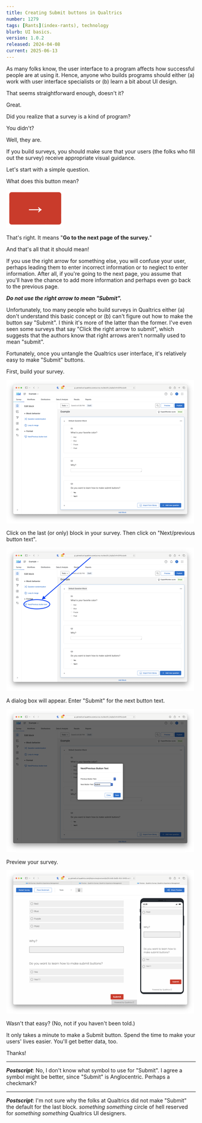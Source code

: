 ```yaml
---
title: Creating Submit buttons in Qualtrics
number: 1279
tags: [Rants](index-rants), technology
blurb: UI basics.
version: 1.0.2
released: 2024-04-08
current: 2025-06-13
---
```

As many folks know, the user interface to a program affects how successful people are at using it. Hence, anyone who builds programs should either (a) work with user interface specialists or (b) learn a bit about UI design.

That seems straightforward enough, doesn't it?

Great.

Did you realize that a survey is a kind of program?

You didn't?

Well, they are.

If you build surveys, you should make sure that your users (the folks who fill out the survey) receive appropriate visual guidance.

Let's start with a simple question.

What does this button mean?

<img src="images/qualtrics-next.png" alt="An arrow, pointing right"/>

That's right. It means "**Go to the next page of the survey.**"

And that's all that it should mean!

If you use the right arrow for something else, you will confuse your user, perhaps leading them to enter incorrect information or to neglect to enter information. After all, if you're going to the next page, you assume that you'll have the chance to add more information and perhaps even go back to the previous page.

**_Do not use the right arrow to mean "Submit"._**

Unfortunately, too many people who build surveys in Qualtrics either (a) don't understand this basic concept or (b) can't figure out how to make the button say "Submit". I think it's more of the latter than the former. I've even seen some surveys that say "Click the right arrow to submit", which suggests that the authors know that right arrows aren't normally used to mean "submit".

Fortunately, once you untangle the Qualtrics user interface, it's relatively easy to make "Submit" buttons.

First, build your survey.

<img width=500 src="images/qualtrics01.png" alt="A Qualtrics survey authoring window."/>

Click on the last (or only) block in your survey.  Then click on "Next/previous button text".

<img width=500 src="images/qualtrics02.png" alt="A Qualtrics survey authoring window with an arrow pointing to 'Next/previous button text'."/>

A dialog box will appear. Enter "Submit" for the next button text.

<img width=500 src="images/qualtrics03.png" alt="A modal dialog. The text 'Submit' appears next to the prompt 'Next'."/>

Preview your survey.

<img width=500 src="images/qualtrics04.png" alt="A Qualtrics survey window. The button at the bottom says 'Submit'."/>

Wasn't that easy? (No, not if you haven't been told.)

It only takes a minute to make a Submit button. Spend the time to make your users' lives easier. You'll get better data, too.

Thanks!

---

_**Postscript**_: No, I don't know what symbol to use for "Submit". I agree a symbol might be better, since "Submit" is Anglocentric. Perhaps a checkmark?

---

_**Postscript**_: I'm not sure why the folks at Qualtrics did not make "Submit" the default for the last block. _something_ _something_ circle of hell reserved for _something something_ Qualtrics UI designers.
